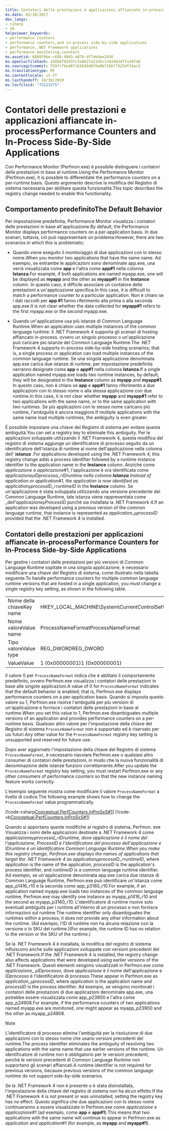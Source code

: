 ```yaml
---
title: Contatori delle prestazioni e applicazioni affiancate in-process
ms.date: 03/30/2017
dev_langs:
- csharp
- vb
helpviewer_keywords:
- performance counters
- performance counters,and in-process side-by-side applications
- performance,.NET Framework applications
- performance monitoring,counters
ms.assetid: 6888f9be-c65b-4b03-a07b-df7ebdee2436
ms.openlocfilehash: a50b0f92837c3a962fa21d5c1342492d7fa397dd
ms.sourcegitcommit: 559fcfbe4871636494870a8b716bf7325df34ac5
ms.translationtype: MT
ms.contentlocale: it-IT
ms.lasthandoff: 10/30/2019
ms.locfileid: "73121575"
---
```

# <a name="performance-counters-and-in-process-side-by-side-applications"></a><span data-ttu-id="d870a-102">Contatori delle prestazioni e applicazioni affiancate in-process</span><span class="sxs-lookup"><span data-stu-id="d870a-102">Performance Counters and In-Process Side-By-Side Applications</span></span>
<span data-ttu-id="d870a-103">Con Performance Monitor (Perfmon.exe) è possibile distinguere i contatori delle prestazioni in base al runtime.</span><span class="sxs-lookup"><span data-stu-id="d870a-103">Using the Performance Monitor (Perfmon.exe), it is possible to differentiate the performance counters on a per-runtime basis.</span></span> <span data-ttu-id="d870a-104">Questo argomento descrive la modifica del Registro di sistema necessaria per abilitare questa funzionalità.</span><span class="sxs-lookup"><span data-stu-id="d870a-104">This topic describes the registry change needed to enable this functionality.</span></span>  
  
## <a name="the-default-behavior"></a><span data-ttu-id="d870a-105">Comportamento predefinito</span><span class="sxs-lookup"><span data-stu-id="d870a-105">The Default Behavior</span></span>  
 <span data-ttu-id="d870a-106">Per impostazione predefinita, Performance Monitor visualizza i contatori delle prestazioni in base all'applicazione.</span><span class="sxs-lookup"><span data-stu-id="d870a-106">By default, the Performance Monitor displays performance counters on a per-application basis.</span></span> <span data-ttu-id="d870a-107">In due scenari, tuttavia, ciò può rappresentare un problema:</span><span class="sxs-lookup"><span data-stu-id="d870a-107">However, there are two scenarios in which this is problematic:</span></span>  
  
- <span data-ttu-id="d870a-108">Quando viene eseguito il monitoraggio di due applicazioni con lo stesso nome.</span><span class="sxs-lookup"><span data-stu-id="d870a-108">When you monitor two applications that have the same name.</span></span> <span data-ttu-id="d870a-109">Ad esempio, se entrambe le applicazioni sono denominate app.exe, una verrà visualizzata come **app** e l'altra come **app#1** nella colonna **Istanza**.</span><span class="sxs-lookup"><span data-stu-id="d870a-109">For example, if both applications are named myapp.exe, one will be displayed as **myapp** and the other as **myapp#1** in the **Instance** column.</span></span> <span data-ttu-id="d870a-110">In questo caso, è difficile associare un contatore delle prestazioni a un'applicazione specifica.</span><span class="sxs-lookup"><span data-stu-id="d870a-110">In this case, it is difficult to match a performance counter to a particular application.</span></span> <span data-ttu-id="d870a-111">Non è chiaro se i dati raccolti per **app #1** fanno riferimento alla prima o alla seconda app.exe.</span><span class="sxs-lookup"><span data-stu-id="d870a-111">It is not clear whether the data collected for **myapp#1** refers to the first myapp.exe or the second myapp.exe.</span></span>  
  
- <span data-ttu-id="d870a-112">Quando un'applicazione usa più istanze di Common Language Runtime.</span><span class="sxs-lookup"><span data-stu-id="d870a-112">When an application uses multiple instances of the common language runtime.</span></span> <span data-ttu-id="d870a-113">Il .NET Framework 4 supporta gli scenari di hosting affiancato in-process. ovvero un singolo processo o un'applicazione può caricare più istanze del Common Language Runtime.</span><span class="sxs-lookup"><span data-stu-id="d870a-113">The .NET Framework 4 supports in-process side-by-side hosting scenarios; that is, a single process or application can load multiple instances of the common language runtime.</span></span> <span data-ttu-id="d870a-114">Se una singola applicazione denominata app.exe carica due istanze di runtime, per impostazione predefinita verranno designate come **app** e **app#1** nella colonna **Istanza**.</span><span class="sxs-lookup"><span data-stu-id="d870a-114">If a single application named myapp.exe loads two runtime instances, by default, they will be designated in the **Instance** column as **myapp** and **myapp#1**.</span></span> <span data-ttu-id="d870a-115">In questo caso, non è chiaro se **app** e **app#1** fanno riferimento a due applicazioni con lo stesso nome o alla stessa applicazione con due runtime.</span><span class="sxs-lookup"><span data-stu-id="d870a-115">In this case, it is not clear whether **myapp** and **myapp#1** refer to two applications with the same name, or to the same application with two runtimes.</span></span> <span data-ttu-id="d870a-116">Se più applicazioni con lo stesso nome caricano più runtime, l'ambiguità è ancora maggiore.</span><span class="sxs-lookup"><span data-stu-id="d870a-116">If multiple applications with the same name load multiple runtimes, the ambiguity is even greater.</span></span>  
  
 <span data-ttu-id="d870a-117">È possibile impostare una chiave del Registro di sistema per evitare questa ambiguità.</span><span class="sxs-lookup"><span data-stu-id="d870a-117">You can set a registry key to eliminate this ambiguity.</span></span> <span data-ttu-id="d870a-118">Per le applicazioni sviluppate utilizzando il .NET Framework 4, questa modifica del registro di sistema aggiunge un identificatore di processo seguito da un identificatore dell'istanza di runtime al nome dell'applicazione nella colonna dell' **istanza** .</span><span class="sxs-lookup"><span data-stu-id="d870a-118">For applications developed using the .NET Framework 4, this registry change adds a process identifier followed by a runtime instance identifier to the application name in the **Instance** column.</span></span> <span data-ttu-id="d870a-119">Anziché come *applicazione* o *applicazione*#1, l'applicazione è ora identificata come *applicazione*_`p`*IDprocesso*\_`r`*IDruntime* nella colonna **Istanza**.</span><span class="sxs-lookup"><span data-stu-id="d870a-119">Instead of *application* or *application*#1, the application is now identified as *application*_`p`*processID*\_`r`*runtimeID* in the **Instance** column.</span></span> <span data-ttu-id="d870a-120">Se un'applicazione è stata sviluppata utilizzando una versione precedente del Common Language Runtime, tale istanza viene rappresentata come *\_dell'applicazione*`p`*ProcessID* purché sia installata la .NET Framework 4.</span><span class="sxs-lookup"><span data-stu-id="d870a-120">If an application was developed using a previous version of the common language runtime, that instance is represented as *application\_*`p`*processID* provided that the .NET Framework 4 is installed.</span></span>  
  
## <a name="performance-counters-for-in-process-side-by-side-applications"></a><span data-ttu-id="d870a-121">Contatori delle prestazioni per applicazioni affiancate in-process</span><span class="sxs-lookup"><span data-stu-id="d870a-121">Performance Counters for In-Process Side-by-Side Applications</span></span>  
 <span data-ttu-id="d870a-122">Per gestire i contatori delle prestazioni per più versioni di Common Language Runtime ospitate in una singola applicazione, è necessario modificare una chiave del Registro di sistema, come illustrato nella tabella seguente.</span><span class="sxs-lookup"><span data-stu-id="d870a-122">To handle performance counters for multiple common language runtime versions that are hosted in a single application, you must change a single registry key setting, as shown in the following table.</span></span>  
  
|||  
|-|-|  
|<span data-ttu-id="d870a-123">Nome della chiave</span><span class="sxs-lookup"><span data-stu-id="d870a-123">Key name</span></span>|<span data-ttu-id="d870a-124">HKEY_LOCAL_MACHINE\System\CurrentControlSet\Services\\.NETFramework\Performance</span><span class="sxs-lookup"><span data-stu-id="d870a-124">HKEY_LOCAL_MACHINE\System\CurrentControlSet\Services\\.NETFramework\Performance</span></span>|  
|<span data-ttu-id="d870a-125">Nome valore</span><span class="sxs-lookup"><span data-stu-id="d870a-125">Value name</span></span>|<span data-ttu-id="d870a-126">ProcessNameFormat</span><span class="sxs-lookup"><span data-stu-id="d870a-126">ProcessNameFormat</span></span>|  
|<span data-ttu-id="d870a-127">Tipo valore</span><span class="sxs-lookup"><span data-stu-id="d870a-127">Value type</span></span>|<span data-ttu-id="d870a-128">REG_DWORD</span><span class="sxs-lookup"><span data-stu-id="d870a-128">REG_DWORD</span></span>|  
|<span data-ttu-id="d870a-129">Value</span><span class="sxs-lookup"><span data-stu-id="d870a-129">Value</span></span>|<span data-ttu-id="d870a-130">1 (0x00000001)</span><span class="sxs-lookup"><span data-stu-id="d870a-130">1 (0x00000001)</span></span>|  
  
 <span data-ttu-id="d870a-131">Il valore 0 per `ProcessNameFormat` indica che è abilitato il comportamento predefinito, ovvero Perfmon.exe visualizza i contatori delle prestazioni in base alle singole applicazioni.</span><span class="sxs-lookup"><span data-stu-id="d870a-131">A value of 0 for `ProcessNameFormat` indicates that the default behavior is enabled; that is, Perfmon.exe displays performance counters on a per-application basis.</span></span> <span data-ttu-id="d870a-132">Quando si imposta questo valore su 1, Perfmon.exe risolve l'ambiguità per più versioni di un'applicazione e fornisce i contatori delle prestazioni in base al runtime.</span><span class="sxs-lookup"><span data-stu-id="d870a-132">When you set this value to 1, Perfmon.exe disambiguates multiple versions of an application and provides performance counters on a per-runtime basis.</span></span> <span data-ttu-id="d870a-133">Qualsiasi altro valore per l'impostazione della chiave del Registro di sistema `ProcessNameFormat` non è supportato ed è riservato per usi futuri.</span><span class="sxs-lookup"><span data-stu-id="d870a-133">Any other value for the `ProcessNameFormat` registry key setting is unsupported and reserved for future use.</span></span>  
  
 <span data-ttu-id="d870a-134">Dopo aver aggiornato l'impostazione della chiave del Registro di sistema `ProcessNameFormat`, è necessario riavviare Perfmon.exe o qualsiasi altro consumer di contatori delle prestazioni, in modo che la nuova funzionalità di denominazione delle istanze funzioni correttamente.</span><span class="sxs-lookup"><span data-stu-id="d870a-134">After you update the `ProcessNameFormat` registry key setting, you must restart Perfmon.exe or any other consumers of performance counters so that the new instance naming feature works correctly.</span></span>  
  
 <span data-ttu-id="d870a-135">L'esempio seguente mostra come modificare il valore `ProcessNameFormat` a livello di codice.</span><span class="sxs-lookup"><span data-stu-id="d870a-135">The following example shows how to change the `ProcessNameFormat` value programmatically.</span></span>  
  
 [!code-csharp[Conceptual.PerfCounters.InProSxS#1](../../../samples/snippets/csharp/VS_Snippets_CLR/conceptual.perfcounters.inprosxs/cs/regsetting1.cs#1)]
 [!code-vb[Conceptual.PerfCounters.InProSxS#1](../../../samples/snippets/visualbasic/VS_Snippets_CLR/conceptual.perfcounters.inprosxs/vb/regsetting1.vb#1)]  
  
 <span data-ttu-id="d870a-136">Quando si apportano queste modifiche al registro di sistema, Perfmon. exe Visualizza i nomi delle applicazioni destinate a .NET Framework 4 come *applicazione*_`p`*processid*\_`r`*IDruntime*, dove *applicazione* è il nome del l'applicazione, *ProcessID* è l'identificatore del processo dell'applicazione e *IDruntime* è un identificatore Common Language Runtime.</span><span class="sxs-lookup"><span data-stu-id="d870a-136">When you make this registry change, Perfmon.exe displays the names of applications that target the .NET Framework 4 as *application*_`p`*processID*\_`r`*runtimeID*, where *application* is the name of the application, *processID* is the application's process identifier, and *runtimeID* is a common language runtime identifier.</span></span> <span data-ttu-id="d870a-137">Ad esempio, se un'applicazione denominata app.exe carica due istanze di Common Language Runtime, Perfmon.exe può identificare un'istanza come app_p1416_r10 e la seconda come app_p3160_r10.</span><span class="sxs-lookup"><span data-stu-id="d870a-137">For example, if an application named myapp.exe loads two instances of the common language runtime, Perfmon.exe may identify one instance as myapp_p1416_r10 and the second as myapp_p3160_r10.</span></span> <span data-ttu-id="d870a-138">L'identificatore di runtime risolve solo eventuali ambiguità per i runtime all'interno di un processo e non fornisce informazioni sul runtime.</span><span class="sxs-lookup"><span data-stu-id="d870a-138">The runtime identifier only disambiguates the runtimes within a process; it does not provide any other information about the runtime.</span></span> <span data-ttu-id="d870a-139">(Ad esempio, l'ID di runtime non ha alcuna relazione con la versione o lo SKU del runtime.)</span><span class="sxs-lookup"><span data-stu-id="d870a-139">(For example, the runtime ID has no relation to the version or the SKU of the runtime.)</span></span>  
  
 <span data-ttu-id="d870a-140">Se la .NET Framework 4 è installata, la modifica del registro di sistema influiscono anche sulle applicazioni sviluppate con versioni precedenti del .NET Framework.</span><span class="sxs-lookup"><span data-stu-id="d870a-140">If the .NET Framework 4 is installed, the registry change also affects applications that were developed using earlier versions of the .NET Framework.</span></span> <span data-ttu-id="d870a-141">Questi elementi vengono visualizzati in Perfmon.exe come *applicazione_* `p`*IDprocesso*, dove *applicazione* è il nome dell'applicazione e *IDprocesso* è l'identificatore di processo.</span><span class="sxs-lookup"><span data-stu-id="d870a-141">These appear in Perfmon.exe as *application_*`p`*processID*, where *application* is the application name and *processID* is the process identifier.</span></span> <span data-ttu-id="d870a-142">Ad esempio, se vengono monitorati i contatori delle prestazioni di due applicazioni denominate app.exe, una potrebbe essere visualizzata come app_p23900 e l'altra come app_p24908.</span><span class="sxs-lookup"><span data-stu-id="d870a-142">For example, if the performance counters of two applications named myapp.exe are monitored, one might appear as myapp_p23900 and the other as myapp_p24908.</span></span>  
  
> [!NOTE]
> <span data-ttu-id="d870a-143">L'identificatore di processo elimina l'ambiguità per la risoluzione di due applicazioni con lo stesso nome che usano versioni precedenti del runtime.</span><span class="sxs-lookup"><span data-stu-id="d870a-143">The process identifier eliminates the ambiguity of resolving two applications with the same name that use earlier versions of the runtime.</span></span> <span data-ttu-id="d870a-144">Un identificatore di runtime non è obbligatorio per le versioni precedenti, perché le versioni precedenti di Common Language Runtime non supportano gli scenari affiancati.</span><span class="sxs-lookup"><span data-stu-id="d870a-144">A runtime identifier is not required for previous versions, because previous versions of the common language runtime do not support side-by-side scenarios.</span></span>  
  
 <span data-ttu-id="d870a-145">Se la .NET Framework 4 non è presente o è stata disinstallata, l'impostazione della chiave del registro di sistema non ha alcun effetto.</span><span class="sxs-lookup"><span data-stu-id="d870a-145">If the .NET Framework 4 is not present or was uninstalled, setting the registry key has no effect.</span></span> <span data-ttu-id="d870a-146">Questo significa che due applicazioni con lo stesso nome continueranno a essere visualizzate in Perfmon.exe come *applicazione* e *applicazione#1* (ad esempio, come **app** e **app#1**).</span><span class="sxs-lookup"><span data-stu-id="d870a-146">This means that two applications with the same name will continue to appear in Perfmon.exe as *application* and *application#1* (for example, as **myapp** and **myapp#1**).</span></span>
